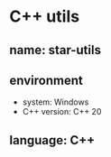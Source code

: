 # C++ utils
## name: star-utils
## environment
* system: Windows
* C++ version: C++ 20
## language: C++
